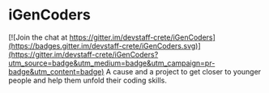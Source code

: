 # iGenCoders

[![Join the chat at https://gitter.im/devstaff-crete/iGenCoders](https://badges.gitter.im/devstaff-crete/iGenCoders.svg)](https://gitter.im/devstaff-crete/iGenCoders?utm_source=badge&utm_medium=badge&utm_campaign=pr-badge&utm_content=badge)
A cause and a project to get closer to younger people and help them unfold their coding skills.
